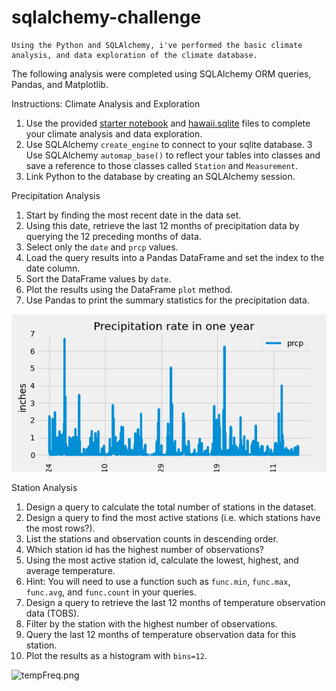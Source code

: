 # sqlalchemy-challenge



    Using the Python and SQLAlchemy, i've performed the basic climate analysis, and data exploration of the climate database.
 The following analysis were completed using SQLAlchemy ORM queries, Pandas, and Matplotlib.
 
 Instructions:
 Climate Analysis and Exploration
 1. Use the provided [starter notebook](climate_starter.ipynb) and [hawaii.sqlite](Resources/hawaii.sqlite) files to complete your climate analysis and data exploration.
 2. Use SQLAlchemy `create_engine` to connect to your sqlite database.
 3  Use SQLAlchemy `automap_base()` to reflect your tables into classes and save a reference to those classes called `Station` and `Measurement`.
 4. Link Python to the database by creating an SQLAlchemy session.

Precipitation Analysis
 1. Start by finding the most recent date in the data set.
 2. Using this date, retrieve the last 12 months of precipitation data by querying the 12 preceding months of data. 
 3. Select only the `date` and `prcp` values.
 4. Load the query results into a Pandas DataFrame and set the index to the date column.
 5. Sort the DataFrame values by `date`.
 6. Plot the results using the DataFrame `plot` method.
 7. Use Pandas to print the summary statistics for the precipitation data.

  ![precip1.png](precip1.png)


Station Analysis
 1. Design a query to calculate the total number of stations in the dataset.
 2. Design a query to find the most active stations (i.e. which stations have the most rows?).
 3. List the stations and observation counts in descending order.
 4. Which station id has the highest number of observations?
 5. Using the most active station id, calculate the lowest, highest, and average temperature.
 6. Hint: You will need to use a function such as `func.min`, `func.max`, `func.avg`, and `func.count` in your queries.
 7. Design a query to retrieve the last 12 months of temperature observation data (TOBS).
 8. Filter by the station with the highest number of observations.
 9. Query the last 12 months of temperature observation data for this station.
10. Plot the results as a histogram with `bins=12`.

  ![tempFreq.png](temFreq.png)


  
